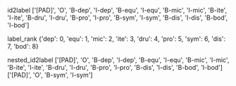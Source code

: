id2label
['[PAD]', 'O', 'B-dep', 'I-dep', 'B-equ', 'I-equ', 'B-mic', 'I-mic', 'B-ite', 'I-ite', 'B-dru', 'I-dru', 'B-pro', 'I-pro', 'B-sym', 'I-sym', 'B-dis', 'I-dis', 'B-bod', 'I-bod']

label_rank
{'dep': 0, 'equ': 1, 'mic': 2, 'ite': 3, 'dru': 4, 'pro': 5, 'sym': 6, 'dis': 7, 'bod': 8}

nested_id2label
['[PAD]', 'O', 'B-dep', 'I-dep', 'B-equ', 'I-equ', 'B-mic', 'I-mic', 'B-ite', 'I-ite', 'B-dru', 'I-dru', 'B-pro', 'I-pro', 'B-dis', 'I-dis', 'B-bod', 'I-bod']
['[PAD]', 'O', 'B-sym', 'I-sym']
